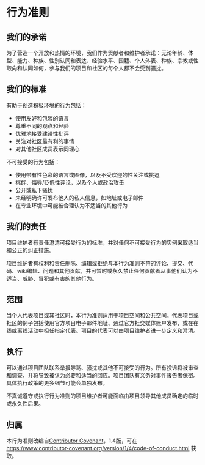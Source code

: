 # 行为准则

## 我们的承诺

为了营造一个开放和热情的环境，我们作为贡献者和维护者承诺：无论年龄、体型、能力、种族、性别认同和表达、经验水平、国籍、个人外表、种族、宗教或性取向和认同如何，参与我们的项目和社区的每个人都不会受到骚扰。

## 我们的标准

有助于创造积极环境的行为包括：

- 使用友好和包容的语言
- 尊重不同的观点和经验
- 优雅地接受建设性批评
- 关注对社区最有利的事情
- 对其他社区成员表示同理心

不可接受的行为包括：

- 使用带有性色彩的语言或图像，以及不受欢迎的性关注或挑逗
- 挑衅、侮辱/贬低性评论，以及个人或政治攻击
- 公开或私下骚扰
- 未经明确许可发布他人的私人信息，如地址或电子邮件
- 在专业环境中可能被合理认为不适当的其他行为

## 我们的责任

项目维护者有责任澄清可接受行为的标准，并对任何不可接受行为的实例采取适当和公正的纠正措施。

项目维护者有权利和责任删除、编辑或拒绝与本行为准则不符的评论、提交、代码、wiki编辑、问题和其他贡献，并可暂时或永久禁止任何贡献者从事他们认为不适当、威胁、冒犯或有害的其他行为。

## 范围

当个人代表项目或其社区时，本行为准则适用于项目空间和公共空间。代表项目或社区的例子包括使用官方项目电子邮件地址、通过官方社交媒体账户发布，或在在线或离线活动中担任指定代表。项目的代表可以由项目维护者进一步定义和澄清。

## 执行

可以通过项目团队联系举报辱骂、骚扰或其他不可接受的行为。所有投诉将被审查和调查，并将导致被认为必要和适当的回应。项目团队有义务对事件报告者保密。具体执行政策的更多细节可能会单独发布。

不真诚遵守或执行行为准则的项目维护者可能面临由项目领导其他成员确定的临时或永久性后果。

## 归属

本行为准则改编自[Contributor Covenant](https://www.contributor-covenant.org)，1.4版，可在 https://www.contributor-covenant.org/version/1/4/code-of-conduct.html 获取。 